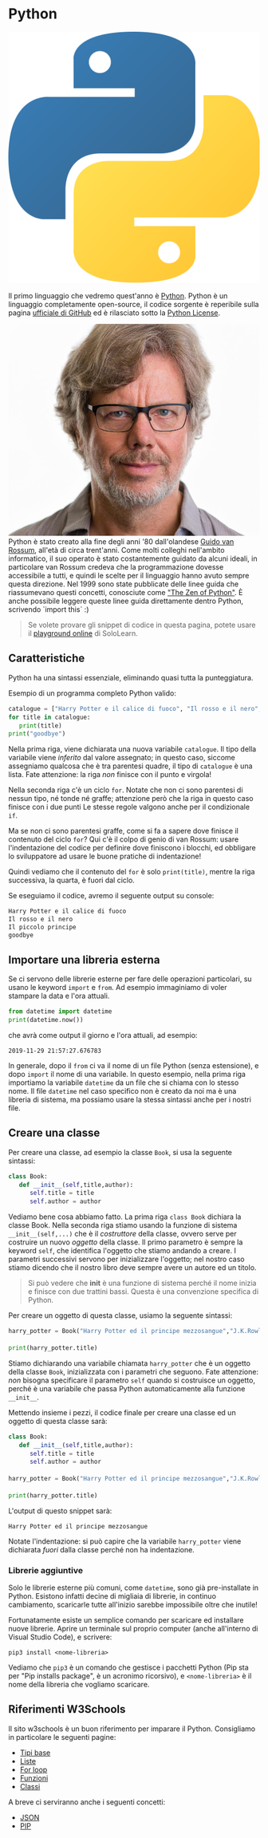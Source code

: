 # Python

<p class="img-container">
<img class="right_side w20p" title="Python logo" alt="Python logo" src="assets/python-logo.png">

Il primo linguaggio che vedremo quest'anno è <a href="https://www.python.org/">Python</a>. Python è un linguaggio completamente open-source, il codice sorgente è reperibile sulla pagina <a href="https://github.com/python">ufficiale di GitHub</a> ed è rilasciato sotto la <a href="https://opensource.org/licenses/Python-2.0">Python License</a>.



</p>

<p class="img-container w20p">
<img class="left_side" title="Guido van Rossum" alt="Python logo" src="assets/guido-van-rossum.jpg">
Python è stato creato alla fine degli anni '80 dall'olandese <a href="https://en.wikipedia.org/wiki/Guido_van_Rossum">Guido van Rossum</a>, all'età di circa trent'anni. Come molti colleghi nell'ambito informatico, il suo operato è stato costantemente guidato da alcuni ideali, in particolare van Rossum credeva che la programmazione dovesse accessibile a tutti, e quindi le scelte per il linguaggio hanno avuto sempre questa direzione. Nel 1999 sono state pubblicate delle linee guida che riassumevano questi concetti, conosciute come <a href="https://www.python.org/dev/peps/pep-0020/">"The Zen of Python"</a>. È anche possibile leggere queste linee guida direttamente dentro Python, scrivendo `import this` :)



</p>

> Se volete provare gli snippet di codice in questa pagina, potete usare il [playground online](https://code.sololearn.com/#py) di SoloLearn.

## Caratteristiche
Python ha una sintassi essenziale, eliminando quasi tutta la punteggiatura.

Esempio di un programma completo Python valido:
```py
catalogue = ["Harry Potter e il calice di fuoco", "Il rosso e il nero", "Il piccolo principe"]
for title in catalogue:
   print(title)
print("goodbye")
```

Nella prima riga, viene dichiarata una nuova variabile `catalogue`. Il tipo della variabile viene _inferito_ dal valore assegnato; in questo caso, siccome assegniamo qualcosa che è tra parentesi quadre, il tipo di `catalogue` è una lista. Fate attenzione: la riga _non_ finisce con il punto e virgola!

Nella seconda riga c'è un ciclo `for`. Notate che non ci sono parentesi di nessun tipo, né tonde né graffe; attenzione però che la riga in questo caso finisce con i due punti Le stesse regole valgono anche per il condizionale `if`. 

Ma se non ci sono parentesi graffe, come si fa a sapere dove finisce il contenuto del ciclo `for`? Qui c'è il colpo di genio di van Rossum: usare l'indentazione del codice per definire dove finiscono i blocchi, ed obbligare lo sviluppatore ad usare le buone pratiche di indentazione!

Quindi vediamo che il contenuto del `for` è solo `print(title)`, mentre la riga successiva, la quarta, è fuori dal ciclo.

Se eseguiamo il codice, avremo il seguente output su console:
```
Harry Potter e il calice di fuoco
Il rosso e il nero
Il piccolo principe
goodbye
```

## Importare una libreria esterna
Se ci servono delle librerie esterne per fare delle operazioni particolari, su usano le keyword `import` e `from`. Ad esempio immaginiamo di voler stampare la data e l'ora attuali. 

```py
from datetime import datetime
print(datetime.now())
```

che avrà come output il giorno e l'ora attuali, ad esempio:

```
2019-11-29 21:57:27.676783
```

In generale, dopo il `from` ci va il nome di un file Python (senza estensione), e dopo `import` il nome di una variabile. In questo esempio, nella prima riga importiamo la variabile `datetime` da un file che si chiama con lo stesso nome. Il file `datetime` nel caso specifico non è creato da noi ma è una libreria di sistema, ma possiamo usare la stessa sintassi anche per i nostri file.

## Creare una classe
Per creare una classe, ad esempio la classe `Book`, si usa la seguente sintassi:
```py
class Book:
   def __init__(self,title,author):
      self.title = title
      self.author = author
```

Vediamo bene cosa abbiamo fatto. La prima riga `class Book` dichiara la classe Book. Nella seconda riga stiamo usando la funzione di sistema `__init__(self,...)` che è il _costruttore_ della classe, ovvero serve per costruire un nuovo _oggetto_ della classe. Il primo parametro è sempre la keyword `self`, che identifica l'oggetto che stiamo andando a creare. I parametri successivi servono per inizializzare l'oggetto; nel nostro caso stiamo dicendo che il nostro libro deve sempre avere un autore ed un titolo.

> Si può vedere che __init__ è una funzione di sistema perché il nome inizia e finisce con due trattini bassi. Questa è una convenzione specifica di Python.

Per creare un oggetto di questa classe, usiamo la seguente sintassi:

```py
harry_potter = Book("Harry Potter ed il principe mezzosangue","J.K.Rowling")

print(harry_potter.title)
```

Stiamo dichiarando una variabile chiamata `harry_potter` che è un oggetto della classe `Book`, inizializzata con i parametri che seguono. Fate attenzione: _non_ bisogna specificare il parametro `self` quando si costruisce un oggetto, perché è una variabile che passa Python automaticamente alla funzione `__init__`.

Mettendo insieme i pezzi, il codice finale per creare una classe ed un oggetto di questa classe sarà:

```py
class Book:
   def __init__(self,title,author):
      self.title = title
      self.author = author
   
harry_potter = Book("Harry Potter ed il principe mezzosangue","J.K.Rowling")

print(harry_potter.title)
```

L'output di questo snippet sarà:

```
Harry Potter ed il principe mezzosangue
```

Notate l'indentazione: si può capire che la variabile `harry_potter` viene dichiarata _fuori_ dalla classe perché non ha indentazione.

### Librerie aggiuntive
Solo le librerie esterne più comuni, come `datetime`, sono già pre-installate in Python. Esistono infatti decine di migliaia di librerie, in continuo cambiamento, scaricarle tutte all'inizio sarebbe impossibile oltre che inutile! 

Fortunatamente esiste un semplice comando per scaricare ed installare nuove librerie. Aprire un terminale sul proprio computer (anche all'interno di Visual Studio Code), e scrivere:

```
pip3 install <nome-libreria>
```

Vediamo che `pip3` è un comando che gestisce i pacchetti Python (Pip sta per "Pip installs package", è un acronimo ricorsivo), e `<nome-libreria>` è il nome della libreria che vogliamo scaricare.

## Riferimenti W3Schools

Il sito w3schools è un buon riferimento per imparare il Python. Consigliamo in particolare le seguenti pagine:
- [Tipi base](https://www.w3schools.com/python/python_datatypes.asp)
- [Liste](https://www.w3schools.com/python/python_lists.asp)
- [For loop](https://www.w3schools.com/python/python_for_loops.asp)
- [Funzioni](https://www.w3schools.com/python/python_functions.asp)
- [Classi](https://www.w3schools.com/python/python_classes.asp)

A breve ci serviranno anche i seguenti concetti:
- [JSON](https://www.w3schools.com/python/python_json.asp)
- [PIP](https://www.w3schools.com/python/python_pip.asp)